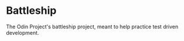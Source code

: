 # Battleship
The Odin Project's battleship project, meant to help practice test driven development.
